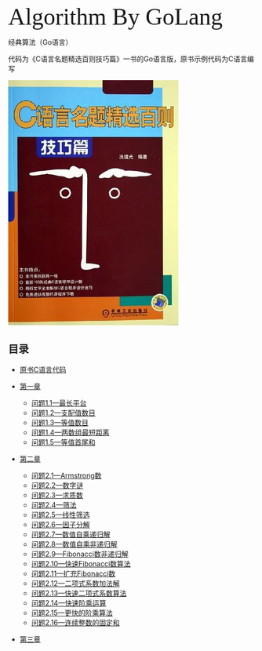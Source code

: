 <font face="FOT-Matisse Pro EB" size="7" align="center">Algorithm By GoLang</font>

经典算法（Go语言）

代码为《C语言名题精选百则技巧篇》一书的Go语言版，原书示例代码为C语言编写

![](/图片/s26597278.jpg) 

## 目录

* [原书C语言代码](https://github.com/ruiqi0526/algorithm-by-golang/tree/master/书中源码（C语言）) 

* [第一章](https://github.com/ruiqi0526/algorithm-by-golang/tree/master/src/第一章) 
  * [问题1.1—最长平台](https://github.com/ruiqi0526/algorithm-by-golang/tree/master/src/第一章/问题1.1—最长平台) 
  * [问题1.2—支配值数目](https://github.com/ruiqi0526/algorithm-by-golang/tree/master/src/第一章/问题1.2—支配值数目) 
  * [问题1.3—等值数目](https://github.com/ruiqi0526/algorithm-by-golang/tree/master/src/第一章/问题1.3—等值数目) 
  * [问题1.4—两数组最短距离](https://github.com/ruiqi0526/algorithm-by-golang/tree/master/src/第一章/问题1.4—两数组最短距离) 
  * [问题1.5—等值首尾和](https://github.com/ruiqi0526/algorithm-by-golang/tree/master/src/第一章/问题1.5—等值首尾和) 

* [第二章](https://github.com/ruiqi0526/algorithm-by-golang/tree/master/src/第二章) 
  * [问题2.1—Armstrong数](https://github.com/ruiqi0526/algorithm-by-golang/tree/master/src/第二章/问题2.1—Armstrong数) 
  * [问题2.2—数字谜](https://github.com/ruiqi0526/algorithm-by-golang/tree/master/src/第二章/问题2.2—数字谜) 
  * [问题2.3—求质数](https://github.com/ruiqi0526/algorithm-by-golang/tree/master/src/第二章/问题2.3—求质数) 
  * [问题2.4—筛法](https://github.com/ruiqi0526/algorithm-by-golang/tree/master/src/第二章/问题2.4—筛法)
  * [问题2.5—线性筛选](https://github.com/ruiqi0526/algorithm-by-golang/tree/master/src/第二章/问题2.5—线性筛选)
  * [问题2.6—因子分解](https://github.com/ruiqi0526/algorithm-by-golang/tree/master/src/第二章/问题2.6—因子分解) 
  * [问题2.7—数值自乘递归解](https://github.com/ruiqi0526/algorithm-by-golang/tree/master/src/第二章/问题2.7—数值自乘递归解)
  * [问题2.8—数值自乘非递归解](https://github.com/ruiqi0526/algorithm-by-golang/tree/master/src/第二章/问题2.8—数值自乘非递归解) 
  * [问题2.9—Fibonacci数非递归解](https://github.com/ruiqi0526/algorithm-by-golang/tree/master/src/第二章/问题2.9—Fibonacci数非递归解) 
  * [问题2.10—快速Fibonacci数算法](https://github.com/ruiqi0526/algorithm-by-golang/tree/master/src/第二章/问题2.10—快速Fibonacci数算法) 
  * [问题2.11—扩充Fibonacci数](https://github.com/ruiqi0526/algorithm-by-golang/tree/master/src/第二章/问题2.11—扩充Fibonacci数) 
  * [问题2.12—二项式系数加法解](https://github.com/ruiqi0526/algorithm-by-golang/tree/master/src/第二章/问题2.12—二项式系数加法解) 
  * [问题2.13—快速二项式系数算法](https://github.com/ruiqi0526/algorithm-by-golang/tree/master/src/第二章/问题2.13—快速二项式系数算法) 
  * [问题2.14—快速阶乘运算](https://github.com/ruiqi0526/algorithm-by-golang/tree/master/src/第二章/问题2.14—快速阶乘运算) 
  * [问题2.15—更快的阶乘算法](https://github.com/ruiqi0526/algorithm-by-golang/tree/master/src/第二章/问题2.15—更快的阶乘算法) 
  *  [问题2.16—连续整数的固定和](https://github.com/ruiqi0526/algorithm-by-golang/tree/master/src/第二章/问题2.16—连续整数的固定和) 

* [第三章]()

